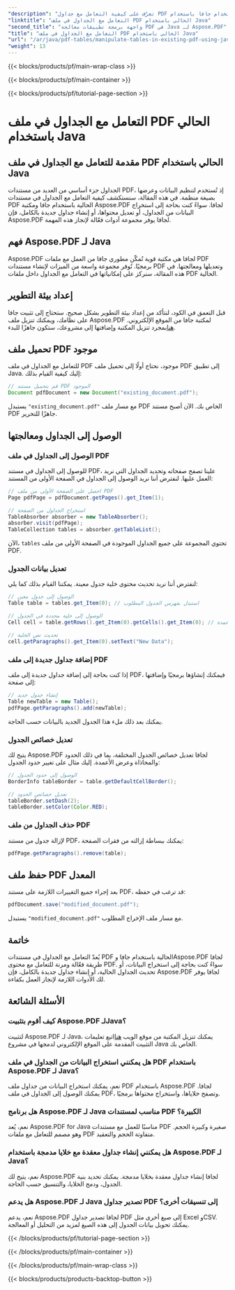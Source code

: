 ```yaml
---
"description": "تعرّف على كيفية التعامل مع جداول PDF باستخدام جافا باستخدام Aspose.PDF لجافا. يغطي هذا الدليل خطوة بخطوة استخراج الجداول وتعديلها، بالإضافة إلى المزيد من أجل معالجة فعّالة لملفات PDF."
"linktitle": "التعامل مع الجداول في ملف PDF الحالي باستخدام Java"
"second_title": "واجهة برمجة تطبيقات معالجة PDF في Java لـ Aspose.PDF"
"title": "التعامل مع الجداول في ملف PDF الحالي باستخدام Java"
"url": "/ar/java/pdf-tables/manipulate-tables-in-existing-pdf-using-java/"
"weight": 13
---
```


{{< blocks/products/pf/main-wrap-class >}}

{{< blocks/products/pf/main-container >}}

{{< blocks/products/pf/tutorial-page-section >}}

# التعامل مع الجداول في ملف PDF الحالي باستخدام Java


## مقدمة للتعامل مع الجداول في ملف PDF الحالي باستخدام Java

الجداول جزء أساسي من العديد من مستندات PDF، إذ تُستخدم لتنظيم البيانات وعرضها بصيغة منظمة. في هذه المقالة، سنستكشف كيفية التعامل مع الجداول في مستندات PDF الحالية باستخدام جافا ومكتبة Aspose.PDF لجافا. سواءً كنت بحاجة إلى استخراج البيانات من الجداول، أو تعديل محتواها، أو إنشاء جداول جديدة بالكامل، فإن Aspose.PDF لجافا يوفر مجموعة أدوات فعّالة لإنجاز هذه المهمة.

## فهم Aspose.PDF لـ Java

Aspose.PDF لجافا هي مكتبة قوية تُمكّن مطوري جافا من العمل مع ملفات PDF برمجيًا. تُوفر مجموعة واسعة من الميزات لإنشاء مستندات PDF وتعديلها ومعالجتها. في هذه المقالة، سنركز على إمكانياتها في التعامل مع الجداول داخل ملفات PDF الحالية.

## إعداد بيئة التطوير

قبل التعمق في الكود، لنتأكد من إعداد بيئة التطوير بشكل صحيح. ستحتاج إلى تثبيت جافا على نظامك، ويمكنك تنزيل ملف Aspose.PDF لمكتبة جافا من الموقع الإلكتروني. [هنا](https://releases.aspose.com/pdf/java/)بمجرد تنزيل المكتبة وإضافتها إلى مشروعك، ستكون جاهزًا للبدء.

## تحميل ملف PDF موجود

للتعامل مع الجداول في ملف PDF موجود، نحتاج أولًا إلى تحميل ملف PDF إلى تطبيق Java. إليك كيفية القيام بذلك:

```java
// قم بتحميل مستند PDF الموجود
Document pdfDocument = new Document("existing_document.pdf");
```

يستبدل `"existing_document.pdf"` مع مسار ملف PDF الخاص بك. الآن أصبح مستند PDF جاهزًا للتحرير.

## الوصول إلى الجداول ومعالجتها

### الوصول إلى الجداول في ملف PDF

للوصول إلى الجداول في مستند PDF، علينا تصفح صفحاته وتحديد الجداول التي نريد العمل عليها. لنفترض أننا نريد الوصول إلى الجداول في الصفحة الأولى من المستند:

```java
// احصل على الصفحة الأولى من ملف PDF
Page pdfPage = pdfDocument.getPages().get_Item(1);

// استخراج الجداول من الصفحة
TableAbsorber absorber = new TableAbsorber();
absorber.visit(pdfPage);
TableCollection tables = absorber.getTableList();
```

الآن، `tables` تحتوي المجموعة على جميع الجداول الموجودة في الصفحة الأولى من ملف PDF.

### تعديل بيانات الجدول

لنفترض أننا نريد تحديث محتوى خلية جدول معينة. يمكننا القيام بذلك كما يلي:

```java
// الوصول إلى جدول معين
Table table = tables.get_Item(0); // استبدل بفهرس الجدول المطلوب

// الوصول إلى خلية محددة في الجدول
Cell cell = table.getRows().get_Item(0).getCells().get_Item(0); // الاستبدال بمؤشرات الصفوف والأعمدة

// تحديث نص الخلية
cell.getParagraphs().get_Item(0).setText("New Data");
```

### إضافة جداول جديدة إلى ملف PDF

إذا كنت بحاجة إلى إضافة جداول جديدة إلى ملف PDF، فيمكنك إنشاؤها برمجيًا وإضافتها إلى صفحة:

```java
// إنشاء جدول جديد
Table newTable = new Table();
pdfPage.getParagraphs().add(newTable);
```

يمكنك بعد ذلك ملء هذا الجدول الجديد بالبيانات حسب الحاجة.

### تعديل خصائص الجدول

يتيح لك Aspose.PDF لجافا تعديل خصائص الجدول المختلفة، بما في ذلك الحدود والمحاذاة وعرض الأعمدة. إليك مثال على تغيير حدود الجدول:

```java
// الوصول إلى حدود الجدول
BorderInfo tableBorder = table.getDefaultCellBorder();

// تعديل خصائص الحدود
tableBorder.setDash(2);
tableBorder.setColor(Color.RED);
```

### حذف الجداول من ملف PDF

لإزالة جدول من مستند PDF، يمكنك ببساطة إزالته من فقرات الصفحة:

```java
pdfPage.getParagraphs().remove(table);
```

## حفظ ملف PDF المعدل

بعد إجراء جميع التغييرات اللازمة على مستند PDF، قد ترغب في حفظه:

```java
pdfDocument.save("modified_document.pdf");
```

يستبدل `"modified_document.pdf"` مع مسار ملف الإخراج المطلوب.

## خاتمة

يُعدّ التعامل مع الجداول في مستندات PDF الحالية باستخدام جافا وAspose.PDF لجافا طريقة فعّالة ومرنة للتعامل مع محتوى PDF. سواءً كنت بحاجة إلى استخراج البيانات، أو تحديث الجداول الحالية، أو إنشاء جداول جديدة بالكامل، فإن Aspose.PDF لجافا يوفر لك الأدوات اللازمة لإنجاز العمل بكفاءة.

## الأسئلة الشائعة

### كيف أقوم بتثبيت Aspose.PDF لـJava؟

لتثبيت Aspose.PDF لـ Java، يمكنك تنزيل المكتبة من موقع الويب [هنا](https://releases.aspose.com/pdf/java/)اتبع تعليمات التثبيت المقدمة على الموقع الإلكتروني لدمجها في مشروع Java الخاص بك.

### هل يمكنني استخراج البيانات من الجداول في ملف PDF باستخدام Aspose.PDF لـ Java؟

نعم، يمكنك استخراج البيانات من جداول ملف PDF باستخدام Aspose.PDF لجافا. يمكنك الوصول إلى الجداول في ملف PDF، وتصفح خلاياها، واستخراج محتواها برمجيًا.

### هل برنامج Aspose.PDF لـ Java مناسب لمستندات PDF الكبيرة؟

نعم، يُعد Aspose.PDF for Java مناسبًا للعمل مع مستندات PDF صغيرة وكبيرة الحجم. وهو مصمم للتعامل مع ملفات PDF متفاوتة الحجم والتعقيد.

### هل يمكنني إنشاء جداول معقدة مع خلايا مدمجة باستخدام Aspose.PDF لـ Java؟

نعم، يتيح لك Aspose.PDF لجافا إنشاء جداول معقدة بخلايا مدمجة. يمكنك تحديد بنية الجدول، ودمج الخلايا، والتنسيق حسب الحاجة.

### هل يدعم Aspose.PDF لـ Java تصدير جداول PDF إلى تنسيقات أخرى؟

نعم، يدعم Aspose.PDF لجافا تصدير جداول PDF إلى صيغ أخرى مثل Excel وCSV. يمكنك تحويل بيانات الجدول إلى هذه الصيغ لمزيد من التحليل أو المعالجة.

{{< /blocks/products/pf/tutorial-page-section >}}

{{< /blocks/products/pf/main-container >}}

{{< /blocks/products/pf/main-wrap-class >}}

{{< blocks/products/products-backtop-button >}}